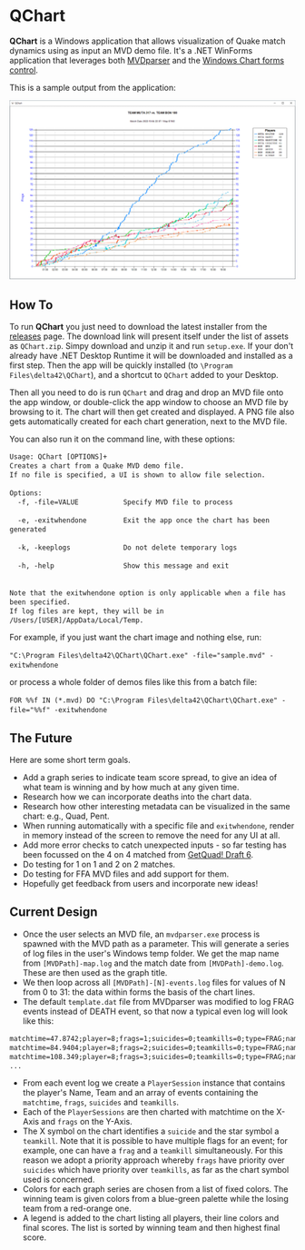 # QChart

**QChart** is a Windows application that allows visualization of Quake match dynamics using as input an MVD demo file. It's a .NET WinForms application that leverages both [MVDparser](https://github.com/QW-Group/mvdparser) and the [Windows Chart forms control](https://learn.microsoft.com/en-us/dotnet/api/system.windows.forms.datavisualization.charting?view=netframework-4.8).

This is a sample output from the application:

![Sample Output](sampleoutput.png)

## How To

To run **QChart** you just need to download the latest installer from the [releases](https://github.com/delta42/qchart/releases) page. The download link will present itself under the list of assets as `QChart.zip`. Simpy download and unzip it and run `setup.exe`. If your don't already have .NET Desktop Runtime it will be downloaded and installed as a first step. Then the app will be quickly installed (to `\Program Files\delta42\QChart`), and a shortcut to `QChart` added to your Desktop.

Then all you need to do is run `QChart` and drag and drop an MVD file onto the app window, or double-click the app window to choose an MVD file by browsing to it. The chart will then get created and displayed. A PNG file also gets automatically created for each chart generation, next to the MVD file.

You can also run it on the command line, with these options:

```
Usage: QChart [OPTIONS]+
Creates a chart from a Quake MVD demo file.
If no file is specified, a UI is shown to allow file selection.

Options:
  -f, -file=VALUE           Specify MVD file to process

  -e, -exitwhendone         Exit the app once the chart has been generated

  -k, -keeplogs             Do not delete temporary logs

  -h, -help                 Show this message and exit


Note that the exitwhendone option is only applicable when a file has been specified.
If log files are kept, they will be in /Users/[USER]/AppData/Local/Temp.
```

For example, if you just want the chart image and nothing else, run:

`"C:\Program Files\delta42\QChart\QChart.exe" -file="sample.mvd" -exitwhendone`

or process a whole folder of demos files like this from a batch file:

`FOR %%f IN (*.mvd) DO "C:\Program Files\delta42\QChart\QChart.exe" -file="%%f" -exitwhendone`

## The Future

Here are some short term goals.

* Add a graph series to indicate team score spread, to give an idea of what team is winning and by how much at any given time.
* Research how we can incorporate deaths into the chart data.
* Research how other interesting metadata can be visualized in the same chart: e.g., Quad, Pent.
* When running automatically with a specific file and `exitwhendone`, render in memory instead of the screen to remove the need for any UI at all.
* Add more error checks to catch unexpected inputs - so far testing has been focussed on the 4 on 4 matched from [GetQuad! Draft 6](https://badplace.eu/tournament/getquad6).
* Do testing for 1 on 1 and 2 on 2 matches.
* Do testing for FFA MVD files and add support for them.
* Hopefully get feedback from users and incorporate new ideas!

## Current Design

* Once the user selects an MVD file, an `mvdparser.exe` process is spawned with the MVD path as a parameter. This will generate a series of log files in the user's Windows temp folder. We get the map name from `[MVDPath]-map.log` and the match date from `[MVDPath]-demo.log`. These are then used as the graph title.
* We then loop across all `[MVDPath]-[N]-events.log` files for values of N from 0 to 31: the data within forms the basis of the chart lines.
* The default `template.dat` file from MVDparser was modified to log FRAG events instead of DEATH event, so that now a typical even log will look like this:

```
matchtime=47.8742;player=8;frags=1;suicides=0;teamkills=0;type=FRAG;name=hangtime;team=muta
matchtime=84.9404;player=8;frags=2;suicides=0;teamkills=0;type=FRAG;name=hangtime;team=muta
matchtime=108.349;player=8;frags=3;suicides=0;teamkills=0;type=FRAG;name=hangtime;team=muta
...
```

* From each event log we create a `PlayerSession` instance that contains the player's Name, Team and an array of events containing the `matchtime`, `frags`, `suicides` and `teamkills`.
* Each of the `PlayerSessions` are then charted with matchtime on the X-Axis and `frags` on the Y-Axis.
* The X symbol on the chart identifies a `suicide` and the star symbol a `teamkill`. Note that it is possible to have multiple flags for an event; for example, one can have a `frag` and a `teamkill` simultaneously. For this reason we adopt a priority approach whereby `frags` have priority over `suicides` which have priority over `teamkills`, as far as the chart symbol used is concerned.
* Colors for each graph series are chosen from a list of fixed colors. The winning team is given colors from a blue-green palette while the losing team from a red-orange one.
* A legend is added to the chart listing all players, their line colors and final scores. The list is sorted by winning team and then highest final score.
